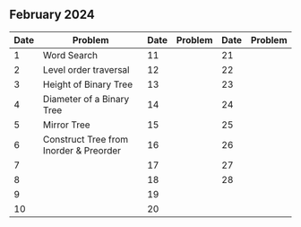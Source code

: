 ## February 2024

| Date | Problem                                | Date | Problem | Date | Problem |
| ---- | -------------------------------------- | ---- | ------- | ---- | ------- |
| 1    | Word Search                            | 11   |         | 21   |         |
| 2    | Level order traversal                  | 12   |         | 22   |         |
| 3    | Height of Binary Tree                  | 13   |         | 23   |         |
| 4    | Diameter of a Binary Tree              | 14   |         | 24   |         |
| 5    | Mirror Tree                            | 15   |         | 25   |         |
| 6    | Construct Tree from Inorder & Preorder | 16   |         | 26   |         |
| 7    |                                        | 17   |         | 27   |         |
| 8    |                                        | 18   |         | 28   |         |
| 9    |                                        | 19   |         |      |         |
| 10   |                                        | 20   |         |      |         |
